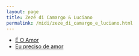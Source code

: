 ```yaml
---
layout: page
title: Zezé di Camargo & Luciano
permalink: /midi/zeze_di_camargo_e_luciano.html
---
```


* [É O Amor](http://www.victor3d.com.br/midi/eoamor.mid)
* [Eu preciso de amor](http://www.victor3d.com.br/midi/Eu_preciso_de_amor.mid)